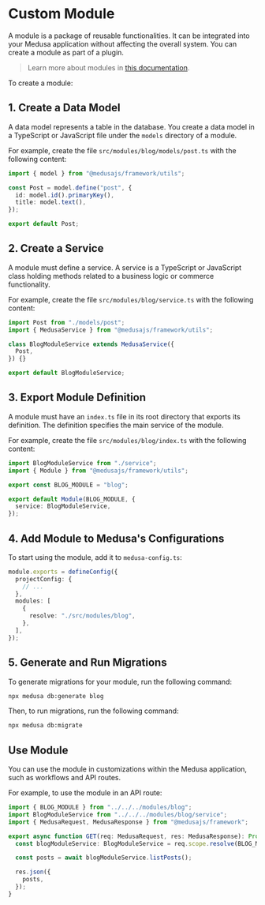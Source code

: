 # Custom Module

A module is a package of reusable functionalities. It can be integrated into your Medusa application without affecting the overall system. You can create a module as part of a plugin.

> Learn more about modules in [this documentation](https://docs.medusajs.com/learn/fundamentals/modules).

To create a module:

## 1. Create a Data Model

A data model represents a table in the database. You create a data model in a TypeScript or JavaScript file under the `models` directory of a module.

For example, create the file `src/modules/blog/models/post.ts` with the following content:

```ts
import { model } from "@medusajs/framework/utils";

const Post = model.define("post", {
  id: model.id().primaryKey(),
  title: model.text(),
});

export default Post;
```

## 2. Create a Service

A module must define a service. A service is a TypeScript or JavaScript class holding methods related to a business logic or commerce functionality.

For example, create the file `src/modules/blog/service.ts` with the following content:

```ts
import Post from "./models/post";
import { MedusaService } from "@medusajs/framework/utils";

class BlogModuleService extends MedusaService({
  Post,
}) {}

export default BlogModuleService;
```

## 3. Export Module Definition

A module must have an `index.ts` file in its root directory that exports its definition. The definition specifies the main service of the module.

For example, create the file `src/modules/blog/index.ts` with the following content:

```ts
import BlogModuleService from "./service";
import { Module } from "@medusajs/framework/utils";

export const BLOG_MODULE = "blog";

export default Module(BLOG_MODULE, {
  service: BlogModuleService,
});
```

## 4. Add Module to Medusa's Configurations

To start using the module, add it to `medusa-config.ts`:

```ts
module.exports = defineConfig({
  projectConfig: {
    // ...
  },
  modules: [
    {
      resolve: "./src/modules/blog",
    },
  ],
});
```

## 5. Generate and Run Migrations

To generate migrations for your module, run the following command:

```bash
npx medusa db:generate blog
```

Then, to run migrations, run the following command:

```bash
npx medusa db:migrate
```

## Use Module

You can use the module in customizations within the Medusa application, such as workflows and API routes.

For example, to use the module in an API route:

```ts
import { BLOG_MODULE } from "../../../modules/blog";
import BlogModuleService from "../../../modules/blog/service";
import { MedusaRequest, MedusaResponse } from "@medusajs/framework";

export async function GET(req: MedusaRequest, res: MedusaResponse): Promise<void> {
  const blogModuleService: BlogModuleService = req.scope.resolve(BLOG_MODULE);

  const posts = await blogModuleService.listPosts();

  res.json({
    posts,
  });
}
```
